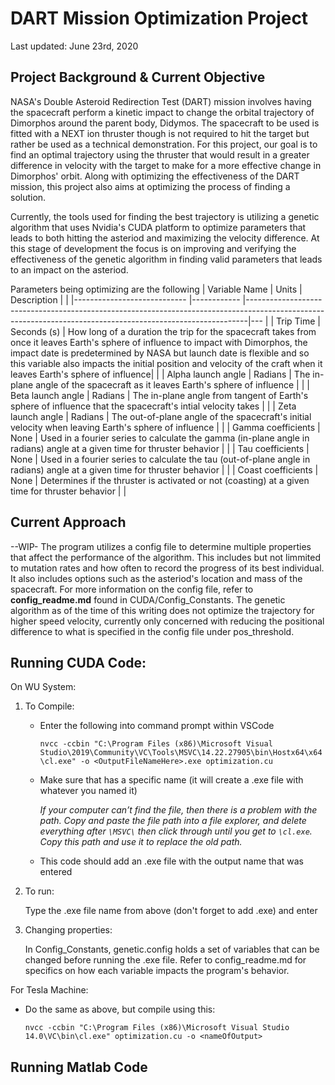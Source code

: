 <h1>DART Mission Optimization Project</h1>
Last updated: June 23rd, 2020

<h2>Project Background & Current Objective</h2>
  NASA's Double Asteroid Redirection Test (DART) mission involves having the spacecraft perform a kinetic impact to change the orbital trajectory of Dimorphos around the parent body, Didymos.  The spacecraft to be used is fitted with a NEXT ion thruster though is not required to hit the target but rather be used as a technical demonstration.  For this project, our goal is to find an optimal trajectory using the thruster that would result in a greater difference in velocity with the target to make for a more effective change in Dimorphos' orbit.  Along with optimizing the effectiveness of the DART mission, this project also aims at optimizing the process of finding a solution.

  Currently, the tools used for finding the best trajectory is utilizing a genetic algorithm that uses Nvidia's CUDA platform to optimize parameters that leads to both hitting the asteriod and maximizing the velocity difference.  At this stage of development the focus is on improving and verifying the effectiveness of the genetic algorithm in finding valid parameters that leads to an impact on the asteriod.

  Parameters being optimizing are the following
  | Variable Name               | Units    	  | Description                                                                                                                                                |   	|
  |----------------------------	|------------	|------------------------------------------------------------------------------------------------------------------------------------------------------------|---	|
  | Trip Time                  	| Seconds (s) | How long of a duration the trip for the spacecraft takes from once it leaves Earth's sphere of influence to impact with Dimorphos, the impact date is predetermined by NASA but launch date is flexible and so this variable also impacts the initial position and velocity of the craft when it leaves Earth's sphere of influence|   	|
  | Alpha launch angle          | Radians  	  | The in-plane angle of the spacecraft as it leaves Earth's sphere of influence                                           |   	|
  | Beta launch angle           | Radians  	  | The in-plane angle from tangent of Earth's sphere of influence that the spacecraft's intial velocity takes |   	|
  | Zeta launch angle           | Radians  	  | The out-of-plane angle of the spacecraft's initial velocity when leaving Earth's sphere of influence |   	|
  | Gamma coefficients          | None  	    | Used in a fourier series to calculate the gamma (in-plane angle in radians) angle at a given time for thruster behavior |   	|
  | Tau coefficients            | None  	    | Used in a fourier series to calculate the tau (out-of-plane angle in radians) angle at a given time for thruster behavior                                           |   	|
  | Coast coefficients          | None  	    | Determines if the thruster is activated or not (coasting) at a given time for thruster behavior |   	|

<h2>Current Approach</h2>
--WIP-
  The program utilizes a config file to determine multiple properties that affect the performance of the algorithm.  This includes but not limmited to mutation rates and how often to record the progress of its best individual.  It also includes options such as the asteriod's location and mass of the spacecraft.  For more information on the config file, refer to <b>config_readme.md</b> found in CUDA/Config_Constants.
  The genetic algorithm as of the time of this writing does not optimize the trajectory for higher speed velocity, currently only concerned with reducing the positional difference to what is specified in the config file under pos_threshold.

<h2> Running CUDA Code: </h2>

On WU System:
1. To Compile:
   - Enter the following into command prompt within VSCode 

      `nvcc -ccbin "C:\Program Files (x86)\Microsoft Visual Studio\2019\Community\VC\Tools\MSVC\14.22.27905\bin\Hostx64\x64\cl.exe" -o <OutputFileNameHere>.exe optimization.cu`

   
   - Make sure that <OutputFileNameHere> has a specific name (it will create a .exe file with whatever you named it)

    
     *If your computer can’t find the file, then there is a problem with the path. Copy and paste the file path into a file explorer, and delete everything after `\MSVC\` then click through until you get to `\cl.exe`. Copy this path and use it to replace the old path.*

    - This code should add an .exe file with the output name that was entered
		
  1. To run:
			
      Type the .exe file name from above (don't forget to add .exe) and enter
      
  2. Changing properties:
    
      In Config_Constants, genetic.config holds a set of variables that can be changed before running the .exe file.  Refer to config_readme.md for specifics on how each variable impacts the program's behavior.
      
		
  For Tesla Machine:
			  
   - Do the same as above, but compile using this:

     `nvcc -ccbin "C:\Program Files (x86)\Microsoft Visual Studio 14.0\VC\bin\cl.exe" optimization.cu -o <nameOfOutput>`
       
 
 <n>
<h2> Running Matlab Code </h2>

  